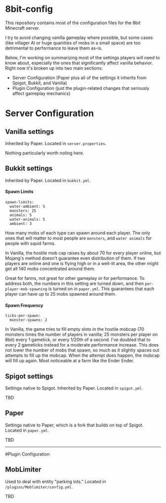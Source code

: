 # 8bit-config
This repository contains most of the configuration files for the 8bit Minecraft server.

I try to avoid changing vanilla gameplay where possible, but some cases (like villager AI or huge quanities of mobs in a small space) are too detrimental to performance to leave them as-is.

Below, I'm working on summarizing most of the settings players will need to know about, especially the ones that significantly affect vanilla behavior. Right now it's broken up into two main sections:

- Server Configuration (Paper plus all of the settings it inherits from Spigot, Bukkit, and Vanilla)
- Plugin Configuration (just the plugin-related changes that seriously affect gameplay mechanics)

# Server Configuration

## Vanilla settings
Inherited by Paper. Located in ```server.properties```.

Nothing particularly worth noting here.

## Bukkit settings
Inherited by Paper. Located in ```bukkit.yml```.

#### Spawn Limits
```
spawn-limits:
  water-ambient: 5
  monsters: 25
  animals: 5
  water-animals: 5
  ambient: 3
```
How many mobs of each type can spawn around each player. The only ones that will matter to most people are ```monsters```, and ```water animals``` for people with squid farms.

In Vanilla, the hostile mob cap raises by about 70 for every player online, but Mojang's method doesn't guarantee even distribution of them. If two players are online and one is flying high or in a well-lit area, the other might get all 140 mobs concentrated around them.

Great for farms, not great for other gameplay or for performance. To address both, the numbers in this setting are turned down, and then ```per-player-mob-spawning``` is turned on in ```paper.yml```. This guarantees that each player can have up to 25 mobs spawned around them.

#### Spawn Frequency
```
ticks-per-spawn:
  monster-spawns: 2
```
In Vanilla, the game tries to fill empty slots in the hostile mobcap (70 monsters times the number of players in vanilla; 25 monsters per player on 8bit) every 1 gametick, or every 1/20th of a second. I've doubled that to every 2 gameticks instead for a moderate performance increase. This does not lower the number of mobs that spawn, so much as it slightly spaces out attempts to fill up the mobcap. When the attempt does happen, the mobcap will fill up again. Most noticeable at a farm like the Ender Ender.

## Spigot settings
Settings native to Spigot. Inherited by Paper. Located in ```spigot.yml```.

TBD

## Paper
Settings native to Paper, which is a fork that builds on top of Spigot. Located in ```paper.yml```.

TBD

---

#Plugin Configuration

## MobLimiter
Used to deal with entity "parking lots." Located in ```/plugins/Moblimiter/config.yml```.

TBD